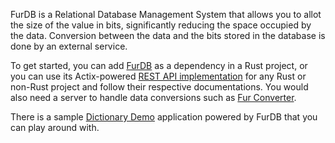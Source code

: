 FurDB is a Relational Database Management System that allows you to allot the size of the value in bits, significantly reducing the space occupied by the data. Conversion between the data and the bits stored in the database is done by an external service.

To get started, you can add [FurDB](https://github.com/furdb/furdb) as a dependency in a Rust project, or you can use its Actix-powered [REST API implementation](https://github.com/furdb/furdb-server) for any Rust or non-Rust project and follow their respective documentations. You would also need a server to handle data conversions such as [Fur Converter](https://github.com/furdb/fur-converter).

There is a sample [Dictionary Demo](https://github.com/furdb/fur-dictionary) application powered by FurDB that you can play around with.
